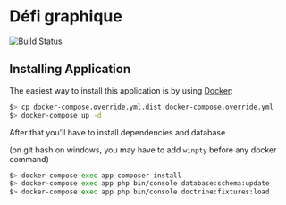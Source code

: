 Défi graphique
===============

[![Build Status](https://travis-ci.org/gchameroy/defi-graphique.svg?branch=master)](https://travis-ci.org/gchameroy/defi-graphique)

Installing Application
----------------

The easiest way to install this application is by using [Docker](https://www.docker.com/):

```bash
$> cp docker-compose.override.yml.dist docker-compose.override.yml
$> docker-compose up -d
```

After that you'll have to install dependencies and database

(on git bash on windows, you may have to add `winpty` before any docker command)
```bash
$> docker-compose exec app composer install
$> docker-compose exec app php bin/console database:schema:update
$> docker-compose exec app php bin/console doctrine:fixtures:load
```
